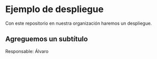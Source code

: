 # Ejemplo de despliegue


Con este repositorio en nuestra organización haremos un despliegue.

## Agreguemos un subtítulo

Responsable: Álvaro
